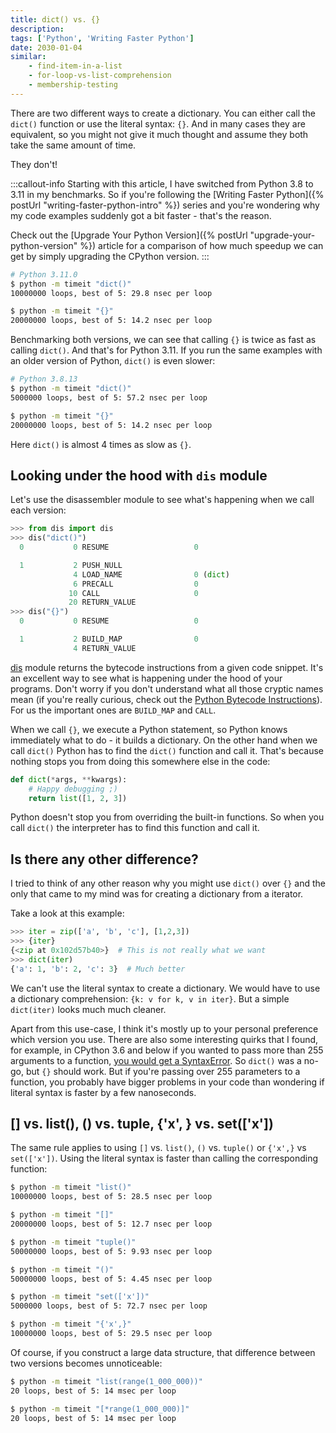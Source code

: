 ```yaml
---
title: dict() vs. {}
description: 
tags: ['Python', 'Writing Faster Python']
date: 2030-01-04
similar:
    - find-item-in-a-list
    - for-loop-vs-list-comprehension
    - membership-testing
---
```


There are two different ways to create a dictionary. You can either call the `dict()` function or use the literal syntax: `{}`. And in many cases they are equivalent, so you might not give it much thought and assume they both take the same amount of time.

They don't!

:::callout-info
Starting with this article, I have switched from Python 3.8 to 3.11 in my benchmarks. So if you're following the [Writing Faster Python]({% postUrl "writing-faster-python-intro" %}) series and you're wondering why my code examples suddenly got a bit faster - that's the reason.

Check out the [Upgrade Your Python Version]({% postUrl "upgrade-your-python-version" %}) article for a comparison of how much speedup we can get by simply upgrading the CPython version.
:::

```bash
# Python 3.11.0
$ python -m timeit "dict()"
10000000 loops, best of 5: 29.8 nsec per loop

$ python -m timeit "{}"
20000000 loops, best of 5: 14.2 nsec per loop
```

Benchmarking both versions, we can see that calling `{}` is twice as fast as calling `dict()`. And that's for Python 3.11. If you run the same examples with an older version of Python, `dict()` is even slower:

```bash
# Python 3.8.13
$ python -m timeit "dict()"
5000000 loops, best of 5: 57.2 nsec per loop

$ python -m timeit "{}"
20000000 loops, best of 5: 14.2 nsec per loop
```

Here `dict()` is almost 4 times as slow as `{}`.

## Looking under the hood with `dis` module

Let's use the disassembler module to see what's happening when we call each version:

```python
>>> from dis import dis
>>> dis("dict()")
  0           0 RESUME                   0

  1           2 PUSH_NULL
              4 LOAD_NAME                0 (dict)
              6 PRECALL                  0
             10 CALL                     0
             20 RETURN_VALUE
>>> dis("{}")
  0           0 RESUME                   0

  1           2 BUILD_MAP                0
              4 RETURN_VALUE
```

[dis](https://docs.python.org/3/library/dis.html) module returns the bytecode instructions from a given code snippet. It's an excellent way to see what is happening under the hood of your programs. Don't worry if you don't understand what all those cryptic names mean (if you're really curious, check out the [Python Bytecode Instructions](https://docs.python.org/3/library/dis.html#python-bytecode-instructions)). For us the important ones are `BUILD_MAP` and `CALL`.

When we call `{}`, we execute a Python statement, so Python knows immediately what to do - it builds a dictionary. On the other hand when we call `dict()` Python has to find the `dict()` function and call it. That's because nothing stops you from doing this somewhere else in the code:

```python
def dict(*args, **kwargs):
    # Happy debugging ;)
    return list([1, 2, 3])
```

Python doesn't stop you from overriding the built-in functions. So when you call `dict()` the interpreter has to find this function and call it.

## Is there any other difference?

I tried to think of any other reason why you might use `dict()` over `{}` and the only that came to my mind was for creating a dictionary from a iterator.

Take a look at this example:

```python
>>> iter = zip(['a', 'b', 'c'], [1,2,3])
>>> {iter}
{<zip at 0x102d57b40>}  # This is not really what we want
>>> dict(iter)
{'a': 1, 'b': 2, 'c': 3}  # Much better
```

We can't use the literal syntax to create a dictionary. We would have to use a dictionary comprehension: `{k: v for k, v in iter}`. But a simple `dict(iter)` looks much much cleaner.

Apart from this use-case, I think it's mostly up to your personal preference which version you use. There are also some interesting quirks that I found, for example, in CPython 3.6 and below if you wanted to pass more than 255 arguments to a function, [you would get a SyntaxError](https://stackoverflow.com/questions/6610606/is-there-a-difference-between-using-a-dict-literal-and-a-dict-constructor/35156174#35156174). So `dict()` was a no-go, but `{}` should work. But if you're passing over 255 parameters to a function, you probably have bigger problems in your code than wondering if literal syntax is faster by a few nanoseconds.

## [] vs. list(), () vs. tuple, {'x', } vs. set(['x'])

The same rule applies to using `[]` vs. `list()`, `()` vs. `tuple()` or `{'x',}` vs `set(['x'])`. Using the literal syntax is faster than calling the corresponding function:

```bash
$ python -m timeit "list()"
10000000 loops, best of 5: 28.5 nsec per loop

$ python -m timeit "[]"
20000000 loops, best of 5: 12.7 nsec per loop

$ python -m timeit "tuple()"
50000000 loops, best of 5: 9.93 nsec per loop

$ python -m timeit "()"
50000000 loops, best of 5: 4.45 nsec per loop

$ python -m timeit "set(['x'])"
5000000 loops, best of 5: 72.7 nsec per loop

$ python -m timeit "{'x',}"
10000000 loops, best of 5: 29.5 nsec per loop
```

Of course, if you construct a large data structure, that difference between two versions becomes unnoticeable:

```bash
$ python -m timeit "list(range(1_000_000))"
20 loops, best of 5: 14 msec per loop

$ python -m timeit "[*range(1_000_000)]"
20 loops, best of 5: 14 msec per loop
```
